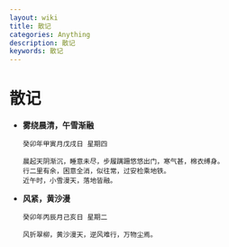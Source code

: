 ```yaml
---
layout: wiki
title: 散记
categories: Anything
description: 散记
keywords: 散记
---
```


# 散记

* **雾绕晨清，午雪渐融** 

  ```
  癸卯年甲寅月戊戌日 星期四
  
  晨起天阴渐沉，睡意未尽，步履蹒跚悠悠出门，寒气甚，棉衣缚身。
  行二里有余，困意全消，似往常，过安检乘地铁。
  近午时，小雪漫天，落地皆融。
  ```

* **风紧，黄沙漫**

  ```
  癸卯年丙辰月己亥日 星期二
  
  风折翠柳，黄沙漫天，逆风难行，万物尘焉。
  ```

  

